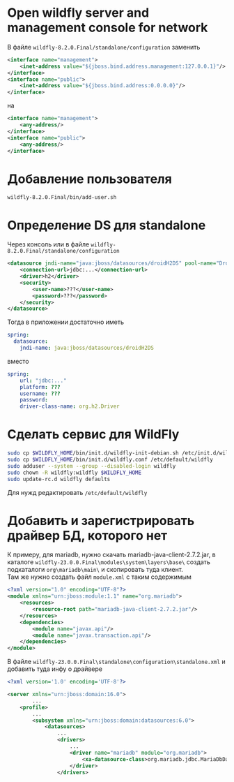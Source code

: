 # Open wildfly server and management console for network
В файле `wildfly-8.2.0.Final/standalone/configuration` заменить
```xml
<interface name="management">
	<inet-address value="${jboss.bind.address.management:127.0.0.1}"/>
</interface>
<interface name="public">
	<inet-address value="${jboss.bind.address:0.0.0.0}"/>
</interface>
```
на
```xml
<interface name="management">
	<any-address/>
</interface>
<interface name="public">
	<any-address/>
</interface>
```

# Добавление пользователя
`wildfly-8.2.0.Final/bin/add-user.sh`

# Определение DS для standalone
Через консоль или в файле `wildfly-8.2.0.Final/standalone/configuration`
```xml
<datasource jndi-name="java:jboss/datasources/droidH2DS" pool-name="DroidH2DS" enabled="true" use-java-context="true">
    <connection-url>jdbc:...</connection-url>
    <driver>h2</driver>
    <security>
        <user-name>???</user-name>
        <password>???</password>
    </security>
</datasource>

```
Тогда в приложении достаточно иметь
```yaml
spring:
  datasource:
    jndi-name: java:jboss/datasources/droidH2DS
```
вместо
```yaml
spring:
    url: "jdbc:..."
    platform: ???
    username: ???
    password:
    driver-class-name: org.h2.Driver
```

# Сделать сервис для WildFly
```sh
sudo cp $WILDFLY_HOME/bin/init.d/wildfly-init-debian.sh /etc/init.d/wildfly
sudo cp $WILDFLY_HOME/bin/init.d/wildfly.conf /etc/default/wildfly
sudo adduser --system --group --disabled-login wildfly
sudo chown -R wildfly:wildfly $WILDFLY_HOME
sudo update-rc.d wildfly defaults
```
Для нужд редактировать `/etc/default/wildfly`

# Добавить и зарегистрировать драйвер БД, которого нет
К примеру, для mariadb, нужно скачать mariadb-java-client-2.7.2.jar, в каталоге `wildfly-23.0.0.Final\modules\system\layers\base\` создать подкаталоги `org\mariadb\main\` и скопировать туда клиент.<br/>
Там же нужно создать файл `module.xml` с таким содержимым
```xml
<?xml version="1.0" encoding="UTF-8"?>
<module xmlns="urn:jboss:module:1.1" name="org.mariadb">
	<resources>
		<resource-root path="mariadb-java-client-2.7.2.jar"/>
	</resources>
	<dependencies>
		<module name="javax.api"/>
		<module name="javax.transaction.api"/>
	</dependencies>
</module>
```
В файле `wildfly-23.0.0.Final\standalone\configuration\standalone.xml` и добавить туда инфу о драйвере
```xml
<?xml version='1.0' encoding='UTF-8'?>

<server xmlns="urn:jboss:domain:16.0">
        ...
    <profile>
        ...
        <subsystem xmlns="urn:jboss:domain:datasources:6.0">
            <datasources>
                ...
                <drivers>
                    ...
                    <driver name="mariadb" module="org.mariadb">
                        <xa-datasource-class>org.mariadb.jdbc.MariaDbDataSource</xa-datasource-class>
                    </driver>
                </drivers>
```